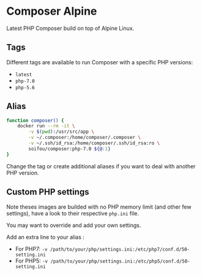 # Composer Alpine
Latest PHP Composer build on top of Alpine Linux.

## Tags
Different tags are available to run Composer with a specific PHP versions:
* `latest`
* `php-7.0`
* `php-5.6`

## Alias
```sh
function composer() {
    docker run --rm -it \
        -v $(pwd):/usr/src/app \
        -v ~/.composer:/home/composer/.composer \
        -v ~/.ssh/id_rsa:/home/composer/.ssh/id_rsa:ro \
        soifou/composer:php-7.0 ${@:1}
}
```
Change the tag or create additional aliases if you want to deal with another PHP version.

## Custom PHP settings
Note theses images are builded with no PHP memory limit (and other few settings), have a look to their respective `php.ini` file.

You may want to override and add your own settings. 

Add an extra line to your alias :
* For PHP7: `-v /path/to/your/php/settings.ini:/etc/php7/conf.d/50-setting.ini`
* For PHP5: `-v /path/to/your/php/settings.ini:/etc/php5/conf.d/50-setting.ini`